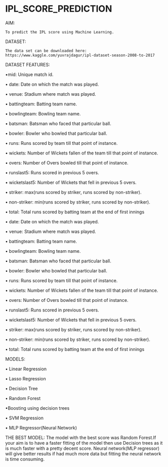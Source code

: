 # IPL_SCORE_PREDICTION

AIM:

    To predict the IPL score using Machine Learning.		
DATASET:

    The data set can be downloaded here: https://www.kaggle.com/yuvrajdagur/ipl-dataset-season-2008-to-2017


DATASET FEATURES:

•mid: Unique match id.

• date: Date on which the match was played.

• venue: Stadium where match was played.

• battingteam: Batting team name.

• bowlingteam: Bowling team name.

• batsman: Batsman who faced that particular ball.

• bowler: Bowler who bowled that particular ball.

• runs: Runs scored by team till that point of instance.

• wickets: Number of Wickets fallen of the team till that point of instance.

• overs: Number of Overs bowled till that point of instance.

• runslast5: Runs scored in previous 5 overs.

• wicketslast5: Number of Wickets that fell in previous 5 overs.

• striker: max(runs scored by striker, runs scored by non-striker).

• non-striker: min(runs scored by striker, runs scored by non-striker).

• total: Total runs scored by batting team at the end of first innings

• date: Date on which the match was played.

• venue: Stadium where match was played.

• battingteam: Batting team name.

• bowlingteam: Bowling team name.

• batsman: Batsman who faced that particular ball.

• bowler: Bowler who bowled that particular ball.

• runs: Runs scored by team till that point of instance.

• wickets: Number of Wickets fallen of the team till that point of instance.

• overs: Number of Overs bowled till that point of instance.

• runslast5: Runs scored in previous 5 overs.

• wicketslast5: Number of Wickets that fell in previous 5 overs.

• striker: max(runs scored by striker, runs scored by non-striker).

• non-striker: min(runs scored by striker, runs scored by non-striker).

• total: Total runs scored by batting team at the end of first innings
    


MODELS:

  •  Linear Regression
  
  •	Lasso Regression 
  
  •	Decision Tree
  
  •	Random Forest
  
  •Boosting using decision trees
  
  •	SVM Regression
  
  •	MLP Regressor(Neural Network)
  
THE BEST MODEL:
    The model with the best score was Random Forest.If your aim is to have a faster fitting of the model then use Decision trees as it is much faster with a pretty decent score.
    Neural network(MLP regressor) will give better results if had much more data but fitting the neural network is time consuming.
